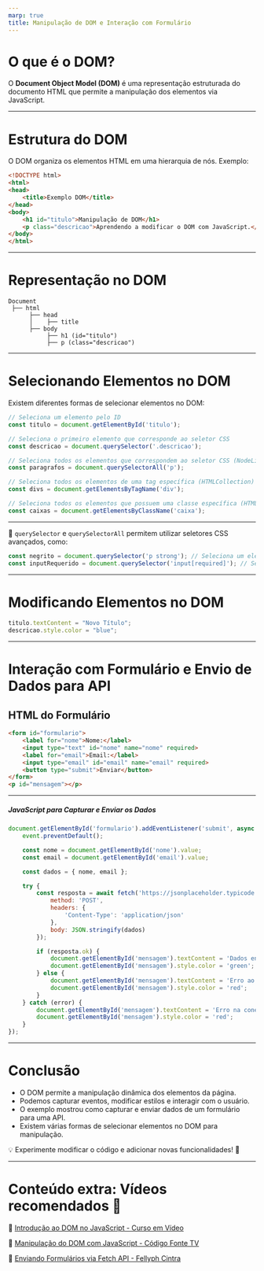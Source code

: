 ```yaml
---
marp: true
title: Manipulação de DOM e Interação com Formulário
---
```


# O que é o DOM?

O **Document Object Model (DOM)** é uma representação estruturada do documento HTML que permite a manipulação dos elementos via JavaScript.

---

# Estrutura do DOM

O DOM organiza os elementos HTML em uma hierarquia de nós. Exemplo:

```html
<!DOCTYPE html>
<html>
<head>
    <title>Exemplo DOM</title>
</head>
<body>
    <h1 id="titulo">Manipulação de DOM</h1>
    <p class="descricao">Aprendendo a modificar o DOM com JavaScript.</p>
</body>
</html>
```

---

# Representação no DOM

```
Document
 ├── html
      ├── head
      │    ├── title
      ├── body
           ├── h1 (id="titulo")
           ├── p (class="descricao")
```

---

# Selecionando Elementos no DOM

Existem diferentes formas de selecionar elementos no DOM:

```js
// Seleciona um elemento pelo ID
const titulo = document.getElementById('titulo');

// Seleciona o primeiro elemento que corresponde ao seletor CSS
const descricao = document.querySelector('.descricao');

// Seleciona todos os elementos que correspondem ao seletor CSS (NodeList)
const paragrafos = document.querySelectorAll('p');

// Seleciona todos os elementos de uma tag específica (HTMLCollection)
const divs = document.getElementsByTagName('div');

// Seleciona todos os elementos que possuem uma classe específica (HTMLCollection)
const caixas = document.getElementsByClassName('caixa');
```
---

🔹 `querySelector` e `querySelectorAll` permitem utilizar seletores CSS avançados, como:

```js
const negrito = document.querySelector('p strong'); // Seleciona um elemento <strong> dentro de <p>
const inputRequerido = document.querySelector('input[required]'); // Seleciona um <input> com o atributo required
```

---

# Modificando Elementos no DOM

```js
titulo.textContent = "Novo Título";
descricao.style.color = "blue";
```

---

# Interação com Formulário e Envio de Dados para API

## HTML do Formulário

```html
<form id="formulario">
    <label for="nome">Nome:</label>
    <input type="text" id="nome" name="nome" required>
    <label for="email">Email:</label>
    <input type="email" id="email" name="email" required>
    <button type="submit">Enviar</button>
</form>
<p id="mensagem"></p>
```

---

##### JavaScript para Capturar e Enviar os Dados

```js
document.getElementById('formulario').addEventListener('submit', async function(event) {
    event.preventDefault();

    const nome = document.getElementById('nome').value;
    const email = document.getElementById('email').value;

    const dados = { nome, email };

    try {
        const resposta = await fetch('https://jsonplaceholder.typicode.com/posts', {
            method: 'POST',
            headers: {
                'Content-Type': 'application/json'
            },
            body: JSON.stringify(dados)
        });

        if (resposta.ok) {
            document.getElementById('mensagem').textContent = 'Dados enviados com sucesso!';
            document.getElementById('mensagem').style.color = 'green';
        } else {
            document.getElementById('mensagem').textContent = 'Erro ao enviar os dados.';
            document.getElementById('mensagem').style.color = 'red';
        }
    } catch (error) {
        document.getElementById('mensagem').textContent = 'Erro na conexão com a API.';
        document.getElementById('mensagem').style.color = 'red';
    }
});
```

---

# Conclusão

- O DOM permite a manipulação dinâmica dos elementos da página.
- Podemos capturar eventos, modificar estilos e interagir com o usuário.
- O exemplo mostrou como capturar e enviar dados de um formulário para uma API.
- Existem várias formas de selecionar elementos no DOM para manipulação.

💡 Experimente modificar o código e adicionar novas funcionalidades! 🚀

---

# Conteúdo extra: Vídeos recomendados 🎥

🔗 [Introdução ao DOM no JavaScript - Curso em Vídeo](https://www.youtube.com/watch?v=UftSB4DaRU4)

🔗 [Manipulação do DOM com JavaScript - Código Fonte TV](https://www.youtube.com/watch?v=wN3i8gS-gbY)

🔗 [Enviando Formulários via Fetch API - Fellyph Cintra](https://www.youtube.com/watch?v=7K3e0dUoLS8)

